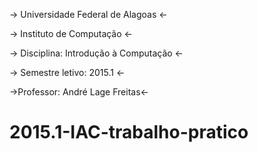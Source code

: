 -> Universidade Federal de Alagoas <-

-> Instituto de Computação <-

-> Disciplina: Introdução à Computação <-

-> Semestre letivo: 2015.1 <-

->Professor: André Lage Freitas<-


# 2015.1-IAC-trabalho-pratico
